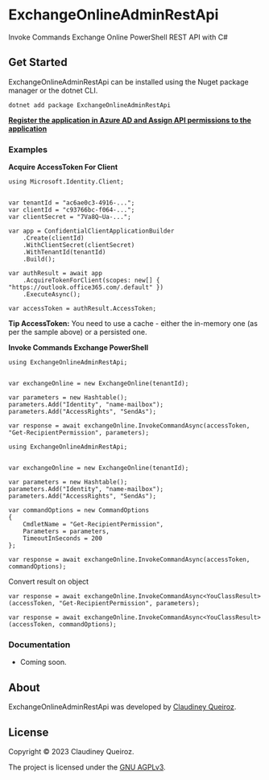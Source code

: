# ExchangeOnlineAdminRestApi

Invoke Commands Exchange Online PowerShell REST API with C#

## Get Started

ExchangeOnlineAdminRestApi can be installed using the Nuget package manager or the dotnet CLI.

```
dotnet add package ExchangeOnlineAdminRestApi
```

**[Register the application in Azure AD and Assign API permissions to the application](https://learn.microsoft.com/en-us/powershell/exchange/app-only-auth-powershell-v2?view=exchange-ps#step-1-register-the-application-in-azure-ad)**

### Examples

**Acquire AccessToken For Client**

```
using Microsoft.Identity.Client;


var tenantId = "ac6ae0c3-4916-...";
var clientId = "c93766bc-f064-...";
var clientSecret = "7Va8Q~Ua-...";

var app = ConfidentialClientApplicationBuilder
    .Create(clientId)
    .WithClientSecret(clientSecret)
    .WithTenantId(tenantId)
    .Build();

var authResult = await app
    .AcquireTokenForClient(scopes: new[] { "https://outlook.office365.com/.default" })
    .ExecuteAsync();

var accessToken = authResult.AccessToken;
```

**Tip AccessToken:** You need to use a cache - either the in-memory one (as per the sample above) or a persisted one.

**Invoke Commands Exchange PowerShell**

```
using ExchangeOnlineAdminRestApi;


var exchangeOnline = new ExchangeOnline(tenantId);

var parameters = new Hashtable();
parameters.Add("Identity", "name-mailbox");
parameters.Add("AccessRights", "SendAs");

var response = await exchangeOnline.InvokeCommandAsync(accessToken, "Get-RecipientPermission", parameters);
```

```
using ExchangeOnlineAdminRestApi;


var exchangeOnline = new ExchangeOnline(tenantId);

var parameters = new Hashtable();
parameters.Add("Identity", "name-mailbox");
parameters.Add("AccessRights", "SendAs");

var commandOptions = new CommandOptions
{
    CmdletName = "Get-RecipientPermission",
    Parameters = parameters,
    TimeoutInSeconds = 200
};

var response = await exchangeOnline.InvokeCommandAsync(accessToken, commandOptions);
```

Convert result on object

```
var response = await exchangeOnline.InvokeCommandAsync<YouClassResult>(accessToken, "Get-RecipientPermission", parameters);
```

```
var response = await exchangeOnline.InvokeCommandAsync<YouClassResult>(accessToken, commandOptions);
```

### Documentation

- Coming soon.

## About

ExchangeOnlineAdminRestApi was developed by [Claudiney Queiroz](https://claudineyqueiroz.dev).

## License

Copyright © 2023 Claudiney Queiroz.

The project is licensed under the [GNU AGPLv3](https://github.com/claudineyqr/ExchangeOnlineAdminRestApi/blob/master/LICENSE).
